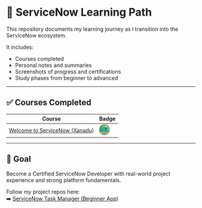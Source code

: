 # 📘 ServiceNow Learning Path

This repository documents my learning journey as I transition into the ServiceNow ecosystem.

It includes:
- Courses completed
- Personal notes and summaries
- Screenshots of progress and certifications
- Study phases from beginner to advanced

---

## ✅ Courses Completed
| Course | Badge |
|--------|-------|
| [Welcome to ServiceNow (Xanadu)](/learning-path/welcome-to-servicenow-xanadu.md) | ![badge](/images/welcome-to-ServiceNow-badge.png) |


---

## 🎯 Goal

Become a Certified ServiceNow Developer with real-world project experience and strong platform fundamentals.

Follow my project repos here:  
➡️ [ServiceNow Task Manager (Beginner App)](https://github.com/ssilveiraGilberto/servicenow-task-manager)
